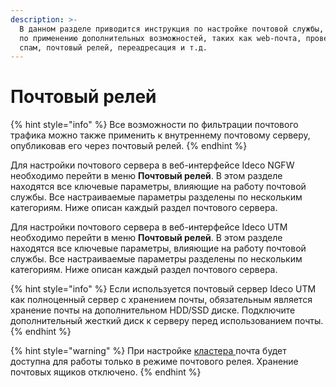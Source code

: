 ```yaml
---
description: >-
  В данном разделе приводится инструкция по настройке почтовой службы, а также
  по применению дополнительных возможностей, таких как web-почта, проверка на
  спам, почтовый релей, переадресация и т.д.
---
```


# Почтовый релей

{% hint style="info" %}
Все возможности по фильтрации почтового трафика можно также применить к внутреннему почтовому серверу, опубликовав его через почтовый релей.
{% endhint %}

Для настройки почтового сервера в веб-интерфейсе Ideco NGFW необходимо перейти в меню **Почтовый релей**. В этом разделе находятся все ключевые параметры, влияющие на работу почтовой службы. Все настраиваемые параметры разделены по нескольким категориям. Ниже описан каждый раздел почтового сервера.

Для настройки почтового сервера в веб-интерфейсе Ideco UTM необходимо перейти в меню **Почтовый релей**. В этом разделе находятся все ключевые параметры, влияющие на работу почтовой службы. Все настраиваемые параметры разделены по нескольким категориям. Ниже описан каждый раздел почтового сервера.

{% hint style="info" %}
Если используется почтовый сервер Ideco UTM как полноценный сервер с хранением почты, обязательным является хранение почты на дополнительном HDD/SSD диске. Подключите дополнительный жесткий диск к серверу перед использованием почты.
{% endhint %}

{% hint style="warning" %}
При настройке [кластера ](../server-management/cluster.md)почта будет доступна для работы только в режиме почтового релея. Хранение почтовых ящиков отключено.
{% endhint %}
